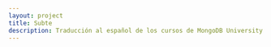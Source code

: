 ```yaml
---
layout: project
title: Subte
description: Traducción al español de los cursos de MongoDB University.
---
```

